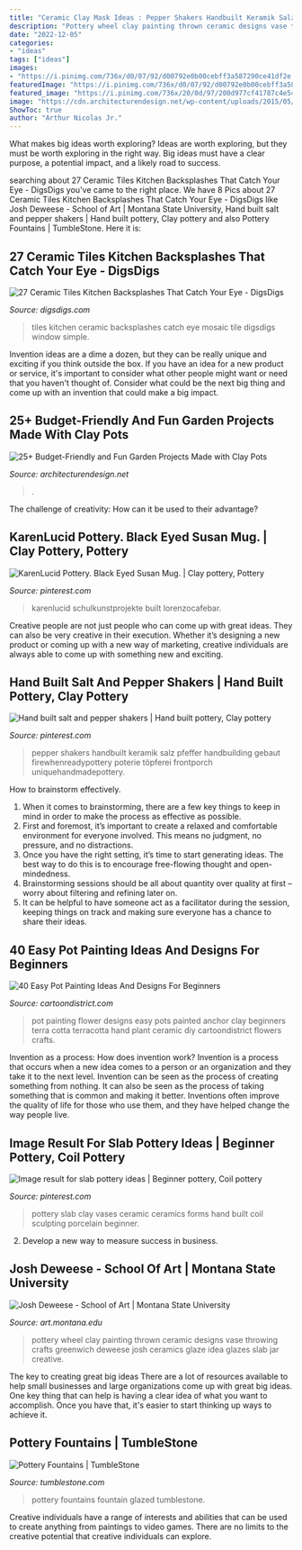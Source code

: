 ```yaml
---
title: "Ceramic Clay Mask Ideas : Pepper Shakers Handbuilt Keramik Salz Pfeffer Handbuilding Gebaut Firewhenreadypottery Poterie Töpferei Frontporch Uniquehandmadepottery"
description: "Pottery wheel clay painting thrown ceramic designs vase throwing crafts greenwich deweese josh ceramics glaze idea glazes slab jar creative"
date: "2022-12-05"
categories:
- "ideas"
tags: ["ideas"]
images:
- "https://i.pinimg.com/736x/d0/07/92/d00792e0b00cebff3a587290ce41df2e.jpg"
featuredImage: "https://i.pinimg.com/736x/d0/07/92/d00792e0b00cebff3a587290ce41df2e.jpg"
featured_image: "https://i.pinimg.com/736x/20/0d/97/200d977cf41787c4e5465426ae591891.jpg"
image: "https://cdn.architecturendesign.net/wp-content/uploads/2015/05/AD-Clay-Pot-Garden-Projects-2.jpg"
ShowToc: true
author: "Arthur Nicolas Jr."
---
```



What makes big ideas worth exploring?
Ideas are worth exploring, but they must be worth exploring in the right way. Big ideas must have a clear purpose, a potential impact, and a likely road to success.

	

		
searching about 27 Ceramic Tiles Kitchen Backsplashes That Catch Your Eye - DigsDigs you've came to the right place. We have 8 Pics about 27 Ceramic Tiles Kitchen Backsplashes That Catch Your Eye - DigsDigs like Josh Deweese - School of Art | Montana State University, Hand built salt and pepper shakers | Hand built pottery, Clay pottery and also Pottery Fountains | TumbleStone. Here it is:
		
    
## 27 Ceramic Tiles Kitchen Backsplashes That Catch Your Eye - DigsDigs

<img loading=lazy src="http://www.digsdigs.com/photos/ceramic-tiles-kitchen-backsplashes-that-catch-your-eye-21.jpg" onerror="this.onerror=null;this.src='https://tse2.mm.bing.net/th?id=OIP.uAu9XAk25bRg2PrjHMK_PQHaJ3&amp;pid=15.1';" alt="27 Ceramic Tiles Kitchen Backsplashes That Catch Your Eye - DigsDigs">

_Source: digsdigs.com_

>tiles kitchen ceramic backsplashes catch eye mosaic tile digsdigs window simple. 

	

Invention ideas are a dime a dozen, but they can be really unique and exciting if you think outside the box. If you have an idea for a new product or service, it's important to consider what other people might want or need that you haven't thought of. Consider what could be the next big thing and come up with an invention that could make a big impact.

    
## 25+ Budget-Friendly And Fun Garden Projects Made With Clay Pots

<img loading=lazy src="https://cdn.architecturendesign.net/wp-content/uploads/2015/05/AD-Clay-Pot-Garden-Projects-2.jpg" onerror="this.onerror=null;this.src='https://tse4.mm.bing.net/th?id=OIP.Ky5bU6BQhsHSZ2nvlRmV7QHaLL&amp;pid=15.1';" alt="25+ Budget-Friendly and Fun Garden Projects Made with Clay Pots">

_Source: architecturendesign.net_

>. 

	

The challenge of creativity: How can it be used to their advantage?
 

    
## KarenLucid Pottery. Black Eyed Susan Mug. | Clay Pottery, Pottery

<img loading=lazy src="https://i.pinimg.com/736x/20/0d/97/200d977cf41787c4e5465426ae591891.jpg" onerror="this.onerror=null;this.src='https://tse4.mm.bing.net/th?id=OIP.wVqR0tYRxkPhoT4xjKvhbAHaJ3&amp;pid=15.1';" alt="KarenLucid Pottery. Black Eyed Susan Mug. | Clay pottery, Pottery">

_Source: pinterest.com_

>karenlucid schulkunstprojekte built lorenzocafebar. 

	

Creative people are not just people who can come up with great ideas. They can also be very creative in their execution. Whether it’s designing a new product or coming up with a new way of marketing, creative individuals are always able to come up with something new and exciting.

    
## Hand Built Salt And Pepper Shakers | Hand Built Pottery, Clay Pottery

<img loading=lazy src="https://i.pinimg.com/736x/d0/07/92/d00792e0b00cebff3a587290ce41df2e.jpg" onerror="this.onerror=null;this.src='https://tse1.mm.bing.net/th?id=OIP.iswkl11MT0JaUdz5ahCTAAHaJ3&amp;pid=15.1';" alt="Hand built salt and pepper shakers | Hand built pottery, Clay pottery">

_Source: pinterest.com_

>pepper shakers handbuilt keramik salz pfeffer handbuilding gebaut firewhenreadypottery poterie töpferei frontporch uniquehandmadepottery. 

	

How to brainstorm effectively.
1. When it comes to brainstorming, there are a few key things to keep in mind in order to make the process as effective as possible. 
2. First and foremost, it’s important to create a relaxed and comfortable environment for everyone involved. This means no judgment, no pressure, and no distractions. 
3. Once you have the right setting, it’s time to start generating ideas. The best way to do this is to encourage free-flowing thought and open-mindedness. 
4. Brainstorming sessions should be all about quantity over quality at first – worry about filtering and refining later on. 
5. It can be helpful to have someone act as a facilitator during the session, keeping things on track and making sure everyone has a chance to share their ideas. 

    
## 40 Easy Pot Painting Ideas And Designs For Beginners

<img loading=lazy src="http://www.cartoondistrict.com/wp-content/uploads/2017/08/Easy-Pot-Painting-Ideas-And-Designs-For-Beginners11-1.jpg" onerror="this.onerror=null;this.src='https://tse2.mm.bing.net/th?id=OIP.uxM6ZGurJXNVVpjA5M0g3AHaKT&amp;pid=15.1';" alt="40 Easy Pot Painting Ideas And Designs For Beginners">

_Source: cartoondistrict.com_

>pot painting flower designs easy pots painted anchor clay beginners terra cotta terracotta hand plant ceramic diy cartoondistrict flowers crafts. 

	

Invention as a process: How does invention work?
Invention is a process that occurs when a new idea comes to a person or an organization and they take it to the next level. Invention can be seen as the process of creating something from nothing. It can also be seen as the process of taking something that is common and making it better. Inventions often improve the quality of life for those who use them, and they have helped change the way people live.

    
## Image Result For Slab Pottery Ideas | Beginner Pottery, Coil Pottery

<img loading=lazy src="https://i.pinimg.com/736x/c0/1f/93/c01f93f0d9df29a65c08e8a6bcca0792.jpg" onerror="this.onerror=null;this.src='https://tse2.mm.bing.net/th?id=OIP.BFYXBWZKuFdM1bhv-6J4RwHaLJ&amp;pid=15.1';" alt="Image result for slab pottery ideas | Beginner pottery, Coil pottery">

_Source: pinterest.com_

>pottery slab clay vases ceramic ceramics forms hand built coil sculpting porcelain beginner. 

	

2. Develop a new way to measure success in business.

    
## Josh Deweese - School Of Art | Montana State University

<img loading=lazy src="http://art.montana.edu/_ldp/.private_ldp/a202/production/master/cb945bc7-bd7e-49ca-afe3-98db5089ca64.jpg" onerror="this.onerror=null;this.src='https://tse4.mm.bing.net/th?id=OIP.2q27E2p7HwraJH4eTOOOOAHaKL&amp;pid=15.1';" alt="Josh Deweese - School of Art | Montana State University">

_Source: art.montana.edu_

>pottery wheel clay painting thrown ceramic designs vase throwing crafts greenwich deweese josh ceramics glaze idea glazes slab jar creative. 

	

The key to creating great big ideas
There are a lot of resources available to help small businesses and large organizations come up with great big ideas. One key thing that can help is having a clear idea of what you want to accomplish. Once you have that, it's easier to start thinking up ways to achieve it.

    
## Pottery Fountains | TumbleStone

<img loading=lazy src="https://tumblestone.com/wp-content/uploads/2016/10/Glazed-Pottery-Fountain.jpg" onerror="this.onerror=null;this.src='https://tse3.mm.bing.net/th?id=OIP.T1CUkaVtDuqJFt0xb8qIfAAAAA&amp;pid=15.1';" alt="Pottery Fountains | TumbleStone">

_Source: tumblestone.com_

>pottery fountains fountain glazed tumblestone. 

	

Creative individuals have a range of interests and abilities that can be used to create anything from paintings to video games. There are no limits to the creative potential that creative individuals can explore.


